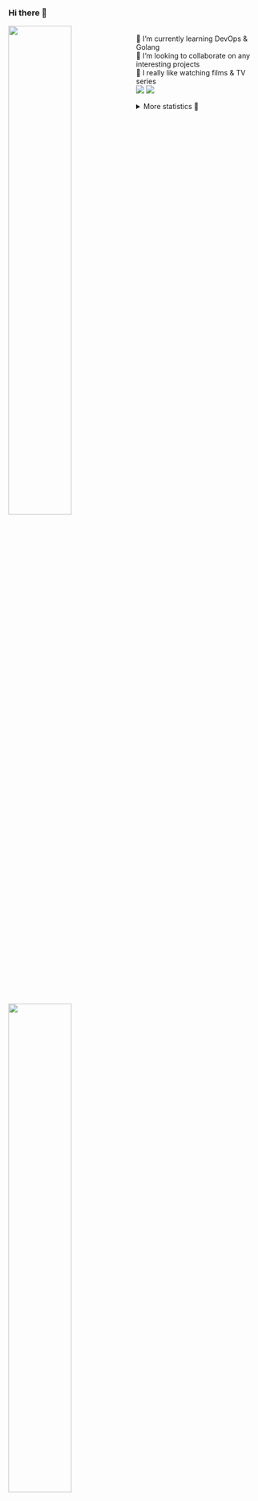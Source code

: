 ### Hi there 👋


[<img align="left" width="50%" src="https://github-readme-stats.vercel.app/api?username=rufusnufus&hide=issues&show_icons=true&count_private=true&theme=transparent&title_color=FF6F40&text_color=FBF9F8&icon_color=F48242&hide_border=true&hide_title=true#gh-dark-mode-only">](https://metrics.lecoq.io/rufusnufus#gh-dark-mode-only)
[<img align="left" width="50%" src="https://github-readme-stats.vercel.app/api?username=rufusnufus&hide=issues&show_icons=true&count_private=true&theme=transparent&title_color=FF6533&text_color=4D4644&icon_color=FF8038&hide_border=true&hide_title=true#gh-light-mode-only">](https://metrics.lecoq.io/rufusnufus#gh-light-mode-only)

<p>
  <br>
  🌱 I’m currently learning DevOps & Golang</br>
  👯 I’m looking to collaborate on any interesting projects</br>
  🎥 I really like watching films & TV series</br>
  <a href="https://linkedin.com/in/rufusnufus"><img src="https://img.shields.io/badge/linkedin-0077B5.svg?style=for-the-badge&logo=linkedin&logoColor=white"/></a>
  <a href="https://t.me/rufusnufus"><img src="https://img.shields.io/badge/-telegram-black?style=for-the-badge&color=blue&logo=telegram"/></a>
</p>

<p text-align="left">
<details>
  <summary>More statistics 👀</summary><br/>

<!--START_SECTION:waka-->
![Code Time](http://img.shields.io/badge/Code%20Time-765%20hrs%202%20mins-blue)

![Profile Views](http://img.shields.io/badge/Profile%20Views-0-blue)

**I'm an Early 🐤** 

```text
🌞 Morning                8501 commits        █████░░░░░░░░░░░░░░░░░░░░   21.97 % 
🌆 Daytime                21943 commits       ██████████████░░░░░░░░░░░   56.71 % 
🌃 Evening                7373 commits        █████░░░░░░░░░░░░░░░░░░░░   19.05 % 
🌙 Night                  879 commits         █░░░░░░░░░░░░░░░░░░░░░░░░   02.27 % 
```
📅 **I'm Most Productive on Wednesday** 

```text
Monday                   7588 commits        █████░░░░░░░░░░░░░░░░░░░░   19.61 % 
Tuesday                  6469 commits        ████░░░░░░░░░░░░░░░░░░░░░   16.72 % 
Wednesday                8808 commits        ██████░░░░░░░░░░░░░░░░░░░   22.76 % 
Thursday                 7015 commits        █████░░░░░░░░░░░░░░░░░░░░   18.13 % 
Friday                   7063 commits        █████░░░░░░░░░░░░░░░░░░░░   18.25 % 
Saturday                 1085 commits        █░░░░░░░░░░░░░░░░░░░░░░░░   02.80 % 
Sunday                   668 commits         ░░░░░░░░░░░░░░░░░░░░░░░░░   01.73 % 
```


📊 **This Week I Spent My Time On** 

```text
💬 Programming Languages: 
No Activity Tracked This Week

🔥 Editors: 
No Activity Tracked This Week
```

**I Mostly Code in Java** 

```text
Go                       21 repos            ████░░░░░░░░░░░░░░░░░░░░░   16.94 % 
Python                   20 repos            ████░░░░░░░░░░░░░░░░░░░░░   16.13 % 
Smarty                   8 repos             ██░░░░░░░░░░░░░░░░░░░░░░░   06.45 % 
Shell                    5 repos             █░░░░░░░░░░░░░░░░░░░░░░░░   04.03 % 
Kotlin                   3 repos             █░░░░░░░░░░░░░░░░░░░░░░░░   02.42 % 
```




 Last Updated on 23/01/2025 01:16:35 UTC
<!--END_SECTION:waka-->

</details>
</p>
